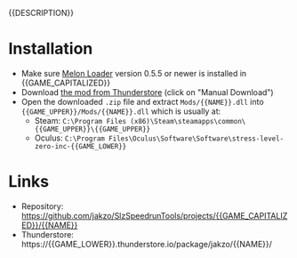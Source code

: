{{DESCRIPTION}}

# Installation

- Make sure [Melon Loader](https://melonwiki.xyz/#/?id=what-is-melonloader) version 0.5.5 or newer is installed in {{GAME_CAPITALIZED}}
- Download [the mod from Thunderstore](https://{{GAME_LOWER}}.thunderstore.io/package/jakzo/{{NAME}}/) (click on "Manual Download")
- Open the downloaded `.zip` file and extract `Mods/{{NAME}}.dll` into `{{GAME_UPPER}}/Mods/{{NAME}}.dll` which is usually at:
  - Steam: `C:\Program Files (x86)\Steam\steamapps\common\{{GAME_UPPER}}\{{GAME_UPPER}}`
  - Oculus: `C:\Program Files\Oculus\Software\Software\stress-level-zero-inc-{{GAME_LOWER}}`

# Links

- Repository: https://github.com/jakzo/SlzSpeedrunTools/projects/{{GAME_CAPITALIZED}}/{{NAME}}
- Thunderstore: https://{{GAME_LOWER}}.thunderstore.io/package/jakzo/{{NAME}}/

